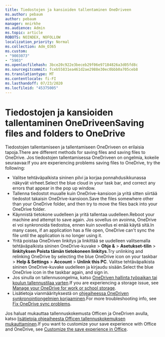 ```yaml
---
title: Tiedostojen ja kansioiden tallentaminen OneDriveen
ms.author: pebaum
author: pebaum
manager: mnirkhe
ms.audience: Admin
ms.topic: article
ROBOTS: NOINDEX, NOFOLLOW
localization_priority: Normal
ms.collection: Adm_O365
ms.custom:
- "9003073"
- "5903"
ms.openlocfilehash: 3bce20c922e3beceb29f06e97184826a3d05fd8c
ms.sourcegitcommit: fceb55831ea461d2ae2988e30ec0bbb0a705ceb8
ms.translationtype: MT
ms.contentlocale: fi-FI
ms.lasthandoff: 07/23/2020
ms.locfileid: "45375005"
---
```

# <a name="saving-files-and-folders-to-onedrive"></a><span data-ttu-id="0f9c2-102">Tiedostojen ja kansioiden tallentaminen OneDriveen</span><span class="sxs-lookup"><span data-stu-id="0f9c2-102">Saving files and folders to OneDrive</span></span>

<span data-ttu-id="0f9c2-103">Tiedostojen tallentamiseen ja tallentamiseen OneDriveen on erilaisia tapoja.</span><span class="sxs-lookup"><span data-stu-id="0f9c2-103">There are different methods for saving files and saving files to OneDrive.</span></span> <span data-ttu-id="0f9c2-104">Jos tiedostojen tallentamisessa OneDriveen on ongelmia, kokeile seuraavaa:</span><span class="sxs-lookup"><span data-stu-id="0f9c2-104">If you are experiencing problems saving files to OneDrive, try the following:</span></span>

- <span data-ttu-id="0f9c2-105">Valitse tehtäväpalkista sininen pilvi ja korjaa ponnahdusikkunassa näkyvät virheet.</span><span class="sxs-lookup"><span data-stu-id="0f9c2-105">Select the blue cloud in your task bar, and correct any errors that appear in the pop up window.</span></span>
- <span data-ttu-id="0f9c2-106">Tallenna tiedostot muualle kuin OneDrive-kansioon ja yritä sitten siirtää tiedostot takaisin OneDrive-kansioon.</span><span class="sxs-lookup"><span data-stu-id="0f9c2-106">Save the files somewhere other than your OneDrive folder, and then try to move the files back into your OneDrive folder.</span></span>
- <span data-ttu-id="0f9c2-107">Käynnistä tietokone uudelleen ja yritä tallentaa uudelleen.</span><span class="sxs-lookup"><span data-stu-id="0f9c2-107">Reboot your machine and attempt to save again.</span></span> <span data-ttu-id="0f9c2-108">Jos sovellus on avoinna, OneDrive ei voi synkronoida tiedostoa, ennen kuin sovellus ei enää käytä sitä.</span><span class="sxs-lookup"><span data-stu-id="0f9c2-108">In many cases, if an application has a file open, OneDrive can't sync the file until the application is no longer using it.</span></span>    
- <span data-ttu-id="0f9c2-109">Yritä poistaa OneDriven linkitys ja linkittää se uudelleen valitsemalla tehtäväpalkista sininen OneDrive-kuvake > **Ohje &**  >  **Asetukset-tilin**  >  **linkityksen Poista tämän tietokoneen linkitys**.</span><span class="sxs-lookup"><span data-stu-id="0f9c2-109">Try unlinking and relinking OneDrive by selecting the blue OneDrive icon on your taskbar > **Help & Settings** > **Account** > **Unlink this PC**.</span></span> <span data-ttu-id="0f9c2-110">Valitse tehtäväpalkista sininen OneDrive-kuvake uudelleen ja kirjaudu sisään.</span><span class="sxs-lookup"><span data-stu-id="0f9c2-110">Select the blue OneDrive icon in the taskbar again, and sign in.</span></span>
- <span data-ttu-id="0f9c2-111">Jos sinulla on tallennusongelma, katso [OneDriven hallinta työpaikan tai koulun tallennustilaa varten](https://support.microsoft.com/office/manage-your-onedrive-for-work-or-school-storage-31519161-059c-4764-b6f8-f5cd29f7fe68).</span><span class="sxs-lookup"><span data-stu-id="0f9c2-111">If you are experiencing a storage issue, see [Manage your OneDrive for work or school storage](https://support.microsoft.com/office/manage-your-onedrive-for-work-or-school-storage-31519161-059c-4764-b6f8-f5cd29f7fe68).</span></span>
- <span data-ttu-id="0f9c2-112">Lisätietoja vianmäärityksestä on [ohjeaiheessa OneDriven synkronointiongelmien korjaaminen](https://docs.microsoft.com/alchemyinsights/fix-onedrive-sync-issues).</span><span class="sxs-lookup"><span data-stu-id="0f9c2-112">For more troubleshooting info, see [Fix OneDrive sync problems](https://docs.microsoft.com/alchemyinsights/fix-onedrive-sync-issues).</span></span>  

<span data-ttu-id="0f9c2-113">Jos haluat mukauttaa tallennuskokemusta Officen ja OneDriven avulla, katso [lisätietoja ohjeaiheesta Officen tallennuskokemuksen mukauttaminen](https://support.microsoft.com/office/customize-the-save-experience-in-office-786200a7-f5f2-4d26-a3ae-b78c60dd5d3b).</span><span class="sxs-lookup"><span data-stu-id="0f9c2-113">If you want to customize your save experience with Office and OneDrive, see [Customize the save experience in Office](https://support.microsoft.com/office/customize-the-save-experience-in-office-786200a7-f5f2-4d26-a3ae-b78c60dd5d3b).</span></span>
